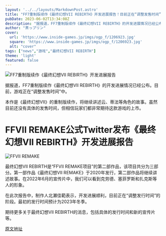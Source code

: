 ```yaml
---
layout: '../../layouts/MarkdownPost.astro'
title: "FF7重制版续作《最终幻想VII REBIRTH》开发进展报告！目前正在“调整发售时间”"
pubDate: 2023-06-02T13:34:08Z
description: "据报道，FF7重制版续作《最终幻想VII REBIRTH》的开发进展情况已经公布。目前，游戏正在“调整发售时间”中。"
author: "茶っプリン"
cover:
  url: 'https://www.inside-games.jp/imgs/ogp_f/1206923.jpg'
  square: 'https://www.inside-games.jp/imgs/ogp_f/1206923.jpg'
  alt: "cover"
tags: ["news","游戏","最终幻想VII REBIRTH"]
theme: 'light'
featured: false
---
```


![FF7重制版续作《最终幻想VII REBIRTH》开发进展报告](https://www.inside-games.jp/imgs/ogp_f/1206923.jpg)

据报道，FF7重制版续作《最终幻想VII REBIRTH》的开发进展情况已经公布。目前，游戏正在“调整发售时间”中。

本作是《最终幻想VII》的重制版续作，将继续讲述云、蒂法等角色的故事。虽然目前还没有具体的发售时间，但相信玩家们都非常期待这款游戏的上市。

# FFVII REMAKE公式Twitter发布《最终幻想VII REBIRTH》开发进展报告

![FFVII REMAKE](https://www.inside-games.jp/imgs/zoom/1206924.jpg)

最终幻想VII REBIRTH是“FFVII REMAKE项目”的第二部作品，该项目共分为三部分。第一部作品《最终幻想VII REMAKE》于2020年发行，第二部作品将继续讲述故事。在2022年6月的宣传片中，我们可以看到克劳德、塞菲罗斯和扎克斯等人的形象。

在此次报告中，制作人北瀬佳範表示，开发进展顺利，目前正在“调整发行时间”的阶段。最初的发行时间预计为2023年冬季。

期待更多关于最终幻想VII REBIRTH的消息，包括具体的发行时间和新的宣传片等。

  [原文地址](https://www.inside-games.jp/article/2023/06/02/146346.html)